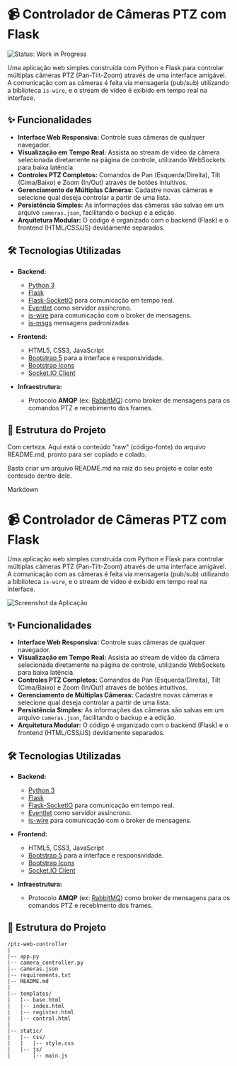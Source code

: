 # 📹 Controlador de Câmeras PTZ com Flask
![Status: Work in Progress](https://img.shields.io/badge/Status-Work%20in%20Progress-yellow)

Uma aplicação web simples construída com Python e Flask para controlar múltiplas câmeras PTZ (Pan-Tilt-Zoom) através de uma interface amigável. A comunicação com as câmeras é feita via mensageria (pub/sub) utilizando a biblioteca `is-wire`, e o stream de vídeo é exibido em tempo real na interface.


## ✨ Funcionalidades

-   **Interface Web Responsiva:** Controle suas câmeras de qualquer navegador.
-   **Visualização em Tempo Real:** Assista ao stream de vídeo da câmera selecionada diretamente na página de controle, utilizando WebSockets para baixa latência.
-   **Controles PTZ Completos:** Comandos de Pan (Esquerda/Direita), Tilt (Cima/Baixo) e Zoom (In/Out) através de botões intuitivos.
-   **Gerenciamento de Múltiplas Câmeras:** Cadastre novas câmeras e selecione qual deseja controlar a partir de uma lista.
-   **Persistência Simples:** As informações das câmeras são salvas em um arquivo `cameras.json`, facilitando o backup e a edição.
-   **Arquitetura Modular:** O código é organizado com o backend (Flask) e o frontend (HTML/CSS/JS) devidamente separados.

## 🛠️ Tecnologias Utilizadas

-   **Backend:**
    -   [Python 3](https://www.python.org/)
    -   [Flask](https://flask.palletsprojects.com/)
    -   [Flask-SocketIO](https://flask-socketio.readthedocs.io/) para comunicação em tempo real.
    -   [Eventlet](http://eventlet.net/) como servidor assíncrono.
    -   [is-wire](https://github.com/labviros/is-wire) para comunicação com o broker de mensagens.
    -   [is-msgs](https://github.com/labvisio/is-msgs) mensagens padronizadas

-   **Frontend:**
    -   HTML5, CSS3, JavaScript
    -   [Bootstrap 5](https://getbootstrap.com/) para a interface e responsividade.
    -   [Bootstrap Icons](https://icons.getbootstrap.com/)
    -   [Socket.IO Client](https://socket.io/docs/v4/client-api/)

-   **Infraestrutura:**
    -   Protocolo **AMQP** (ex: [RabbitMQ](https://www.rabbitmq.com/)) como broker de mensagens para os comandos PTZ e recebimento dos frames.

## 📂 Estrutura do Projeto
Com certeza. Aqui está o conteúdo "raw" (código-fonte) do arquivo README.md, pronto para ser copiado e colado.

Basta criar um arquivo README.md na raiz do seu projeto e colar este conteúdo dentro dele.

Markdown

# 📹 Controlador de Câmeras PTZ com Flask

Uma aplicação web simples construída com Python e Flask para controlar múltiplas câmeras PTZ (Pan-Tilt-Zoom) através de uma interface amigável. A comunicação com as câmeras é feita via mensageria (pub/sub) utilizando a biblioteca `is-wire`, e o stream de vídeo é exibido em tempo real na interface.

![Screenshot da Aplicação](image_8ccc45.png)

## ✨ Funcionalidades

-   **Interface Web Responsiva:** Controle suas câmeras de qualquer navegador.
-   **Visualização em Tempo Real:** Assista ao stream de vídeo da câmera selecionada diretamente na página de controle, utilizando WebSockets para baixa latência.
-   **Controles PTZ Completos:** Comandos de Pan (Esquerda/Direita), Tilt (Cima/Baixo) e Zoom (In/Out) através de botões intuitivos.
-   **Gerenciamento de Múltiplas Câmeras:** Cadastre novas câmeras e selecione qual deseja controlar a partir de uma lista.
-   **Persistência Simples:** As informações das câmeras são salvas em um arquivo `cameras.json`, facilitando o backup e a edição.
-   **Arquitetura Modular:** O código é organizado com o backend (Flask) e o frontend (HTML/CSS/JS) devidamente separados.

## 🛠️ Tecnologias Utilizadas

-   **Backend:**
    -   [Python 3](https://www.python.org/)
    -   [Flask](https://flask.palletsprojects.com/)
    -   [Flask-SocketIO](https://flask-socketio.readthedocs.io/) para comunicação em tempo real.
    -   [Eventlet](http://eventlet.net/) como servidor assíncrono.
    -   [is-wire](https://github.com/labviros/is-wire) para comunicação com o broker de mensagens.

-   **Frontend:**
    -   HTML5, CSS3, JavaScript
    -   [Bootstrap 5](https://getbootstrap.com/) para a interface e responsividade.
    -   [Bootstrap Icons](https://icons.getbootstrap.com/)
    -   [Socket.IO Client](https://socket.io/docs/v4/client-api/)

-   **Infraestrutura:**
    -   Protocolo **AMQP** (ex: [RabbitMQ](https://www.rabbitmq.com/)) como broker de mensagens para os comandos PTZ e recebimento dos frames.

## 📂 Estrutura do Projeto

```plaintext
/ptz-web-controller
|
|-- app.py                   
|-- camera_controller.py     
|-- cameras.json            
|-- requirements.txt        
|-- README.md                
|
|-- templates/               
|   |-- base.html
|   |-- index.html
|   |-- register.html
|   |-- control.html
|
|-- static/                  
|   |-- css/
|   |   |-- style.css
|   |-- js/
|       |-- main.js
